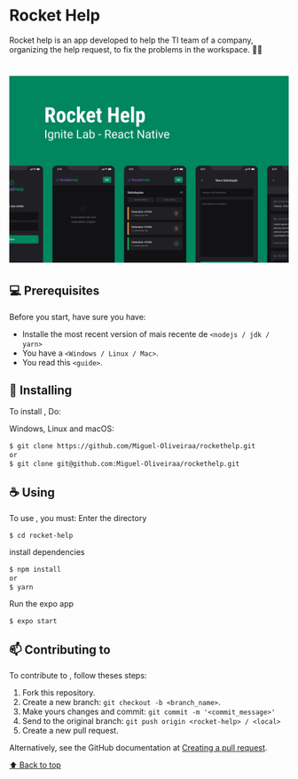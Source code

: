 # Rocket Help
Rocket help is an app developed to help the TI team of a company, organizing the help request, to fix the problems in the workspace. 🔧:iphone:

<h1 align='left'>
  <img src='./Capa.png'></img>

</h1>

## 💻 Prerequisites

Before you start, have sure you have:
<!---Estes são apenas requisitos de exemplo. Adicionar, duplicar ou remover conforme necessário--->
* Installe the most recent version of mais recente de `<nodejs / jdk / yarn>`
* You have a `<Windows / Linux / Mac>`.
* You read this `<guide>`.

## 🚀 Installing <rocket-help>

To install <rocket-help>, Do:

Windows, Linux and macOS:
```
$ git clone https://github.com/Miguel-Oliveiraa/rockethelp.git
or
$ git clone git@github.com:Miguel-Oliveiraa/rockethelp.git
```


## ☕ Using <rocket-help>

To use <rocket-help>, you must:
Enter the directory
```
$ cd rocket-help
```
install dependencies
```
$ npm install
or
$ yarn
```
Run the expo app
```
$ expo start
```

## 📫 Contributing to <krocket-help>
<!---Se o seu README for longo ou se você tiver algum processo ou etapas específicas que deseja que os contribuidores sigam, considere a criação de um arquivo CONTRIBUTING.md separado--->
To contribute to <krocket-help>, follow theses steps:

1. Fork this repository.
2. Create a new branch: `git checkout -b <branch_name>`.
3. Make yours changes and commit: `git commit -m '<commit_message>'`
4. Send to the original branch: `git push origin <rocket-help> / <local>`
5. Create a new pull request.

Alternatively, see the GitHub documentation at [Creating a pull request](https://help.github.com/en/github/collaborating-with-issues-and-pull-requests/creating-a-pull-request).

[⬆ Back to top](#rocket-help)<br>
